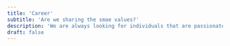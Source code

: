 ```yaml
---
title: 'Career'
subtitle: 'Are we sharing the smae values?'
description: 'We are always looking for individuals that are passionate, kind, and joyful in their pursuit of success.'
draft: false
---
```

